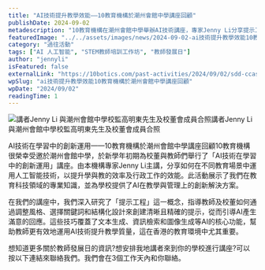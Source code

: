 ```yaml
---
title: "AI技術提升教學效能——10教育機構於潮州會館中學講座回顧"
publishDate: 2024-09-02
metadescription: "10教育機構在潮州會館中學舉辦AI技術講座，專家Jenny Li分享提示工程技巧，指導教師運用AI提升教學效能和行政工作效率，為學校提供創新解決方案。"
featuredImage: "../../assets/images/news/2024-09-02-ai技術提升教學效能10教育機構於潮州會館中學講座回顧/image1.webp"
category: "過往活動"
tags: ["AI 人工智能", "STEM教師培訓工作坊", "教師發展日"]
author: "jennyli"
isFeatured: false
externalLink: "https://10botics.com/past-activities/2024/09/02/sdd-ccass/"
wpSlug: "ai技術提升教學效能10教育機構於潮州會館中學講座回顧"
wpDate: "2024/09/02"
readingTime: 1
---
```


![講者Jenny Li 與潮州會館中學校監高明東先生及校董會成員合照
](../../assets/images/news/2024-09-02-ai技術提升教學效能10教育機構於潮州會館中學講座回顧/image2.webp)講者Jenny Li 與潮州會館中學校監高明東先生及校董會成員合照

AI技術在學習中的創新運用——10教育機構於潮州會館中學講座回顧10教育機構很榮幸受邀於潮州會館中學，於新學年初期為校董與教師們舉行了「AI技術在學習中的創新運用」講座。由本機構專家Jenny Li主講，分享如何在不同教育場景中運用人工智能技術，以提升學與教的效率及行政工作的效能。此活動展示了我們在教育科技領域的專業知識，並為學校提供了AI在教學與管理上的創新解決方案。

在我們的講座中，我們深入研究了「提示工程」這一概念，指導教師及校董如何通過調整風格、選擇關鍵詞和結構化設計來創建清晰且精確的提示，從而引導AI產生滿意的回應。這些技巧覆蓋了文本生成、資訊檢索和圖像生成等AI的核心功能，幫助教師更有效地運用AI技術提升教學質量，這在香港的教育環境中尤其重要。

想知道更多關於教師發展日的資訊?想安排我地講者來到你的學校進行講座?可以按以下連結來聯絡我們。我們會在3個工作天內和你聯絡。